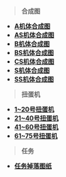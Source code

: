 > **合成图**
* [**A机体合成图**](/aji)
* [**AS机体合成图**](/asji)
* [**B机体合成图**](/bji)
* [**BS机体合成图**](/bsji)
* [**CS机体合成图**](/csji)
* [**S机体合成图**](/sji)
* [**SS机体合成图**](/ssji)

>**扭蛋机**
* [**1~20号扭蛋机**](/egg-1to20)
* [**21~40号扭蛋机**](/egg-21to40)
* [**41~60号扭蛋机**](/egg-41to60)
* [**61~75号扭蛋机**](/egg-61to75)

>**任务**
* [**任务掉落图纸**](/pve)